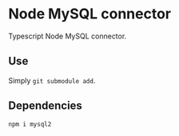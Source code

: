 # Node MySQL connector

Typescript Node MySQL connector.

## Use

Simply `git submodule add`.

## Dependencies

```` sh
npm i mysql2
````
